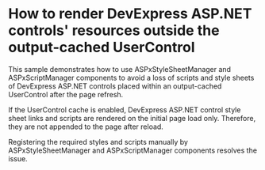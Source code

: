 # How to render DevExpress ASP.NET controls' resources outside the output-cached UserControl


<p>This sample demonstrates how to use ASPxStyleSheetManager and ASPxScriptManager components to avoid a loss of scripts and style sheets of DevExpress ASP.NET controls placed within an output-cached UserControl after the page refresh. </p><p>If the UserControl cache is enabled, DevExpress ASP.NET control style sheet links and scripts are rendered on the initial page load only. Therefore, they are not appended to the page after reload. </p><p>Registering the required styles and scripts manually by ASPxStyleSheetManager and ASPxScriptManager components resolves the issue.</p>

<br/>


